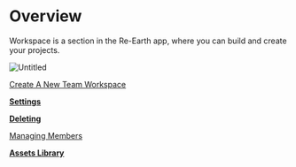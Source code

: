 # Overview

Workspace is a section in the Re-Earth app, where you can build and create your projects.

![Untitled](Overview%20b4e7717ec68d4c22a978620933fb8d34/Untitled.png)

[Create A New Team Workspace](Create%20A%20New%20Team%20Workspace%208153437ad9134376a3b5b9a435bd5274.md)

**[Settings](Settings%20And%20Deleting%208f198ea780b04049ada1080273d2d76e.md)** 

**[Deleting](Settings%20And%20Deleting%208f198ea780b04049ada1080273d2d76e.md)**

[Managing Members](Managing%20Members%209493472f978a43c98150023cd719421c.md)

**[Assets Library](Assets%20Library%20b7c5b39d8edc41e8a4eaba03efea726d.md)**